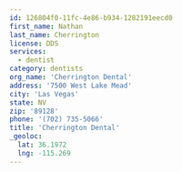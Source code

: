 ```yaml
---
id: 126804f0-11fc-4e86-b934-1282191eecd0
first_name: Nathan
last_name: Cherrington
license: DDS
services:
  - dentist
category: dentists
org_name: 'Cherrington Dental'
address: '7500 West Lake Mead'
city: 'Las Vegas'
state: NV
zip: '89128'
phone: '(702) 735-5066'
title: 'Cherrington Dental'
_geoloc:
  lat: 36.1972
  lng: -115.269
---
```

